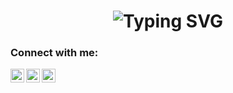 <h1 style="border-bottom: none" align="center">
<img 
        src="https://readme-typing-svg.demolab.com?font=Fira+Code&pause=1000&color=12C1DD&center=true&multiline=true&width=435&lines=Hey%2C+I'm+Andreas+%F0%9F%99%8B%F0%9F%8F%BC%E2%80%8D%E2%99%82%EF%B8%8F" alt="Typing SVG" 
    />

### Connect with me:

[<img align="left" alt="idna001 | Twitter" width="22px" src="https://cdn.jsdelivr.net/npm/simple-icons@v3/icons/twitter.svg" />][twitter]
[<img align="left" alt="idna001 | LinkedIn" width="22px" src="https://cdn.jsdelivr.net/npm/simple-icons@v3/icons/linkedin.svg" />][linkedin]
[<img align="left" alt="idna001 | Instagram" width="22px" src="https://cdn.jsdelivr.net/npm/simple-icons@v3/icons/instagram.svg" />][instagram]

<br />
<br />
<br />

[twitter]: https://twitter.com/idna001
[instagram]: https://instagram.com/idna001
[linkedin]: https://www.linkedin.com/in/andreas-voelker/
